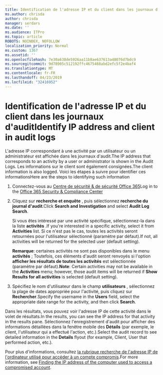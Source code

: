 ```yaml
---
title: Identification de l'adresse IP et du client dans les journaux d'audit
ms.author: chrisda
author: chrisda
manager: serdars
ms.date: ''
ms.audience: ITPro
ms.topic: article
ROBOTS: NOINDEX, NOFOLLOW
localization_priority: Normal
ms.custom: 1367
ms.assetid: ''
ms.openlocfilehash: 7e30a638de5926aa11b8ae637613a48076d7bdc9
ms.sourcegitcommit: 9d78905c512192ffc4675468abd2efc5f2e4baf4
ms.translationtype: MT
ms.contentlocale: fr-FR
ms.lasthandoff: 04/23/2019
ms.locfileid: "32416952"
---
```

# <a name="identify-ip-address-and-client-in-audit-logs"></a><span data-ttu-id="3b405-102">Identification de l'adresse IP et du client dans les journaux d'audit</span><span class="sxs-lookup"><span data-stu-id="3b405-102">Identify IP address and client in audit logs</span></span>

<span data-ttu-id="3b405-103">L'adresse IP correspondant à une activité par un utilisateur ou un administrateur est affichée dans les journaux d'audit.</span><span class="sxs-lookup"><span data-stu-id="3b405-103">The IP address that corresponds to an activity by a user or administrator is shown in the Audit Logs.</span></span> <span data-ttu-id="3b405-104">Les informations sur le client sont également consignées.</span><span class="sxs-lookup"><span data-stu-id="3b405-104">The client information is also logged.</span></span> <span data-ttu-id="3b405-105">Voici les étapes à suivre pour identifier ces informations</span><span class="sxs-lookup"><span data-stu-id="3b405-105">Here are the steps to identifying such information</span></span>

1. <span data-ttu-id="3b405-106">Connectez-vous au [Centre de sécurité & de sécurité Office 365](https://protection.office.com/)</span><span class="sxs-lookup"><span data-stu-id="3b405-106">Log in to the [Office 365 Security & Compliance Center](https://protection.office.com/)</span></span>

2. <span data-ttu-id="3b405-107">Cliquez sur **recherche et enquête** , puis sélectionnez **recherche du journal d'audit**.</span><span class="sxs-lookup"><span data-stu-id="3b405-107">Click **Search and Investigation** and select **Audit Log Search**.</span></span>

   <span data-ttu-id="3b405-108">Si vous êtes intéressé par une activité spécifique, sélectionnez-la dans la liste **activités** .</span><span class="sxs-lookup"><span data-stu-id="3b405-108">If you're interested in a specific activity, select it from **Activities** list.</span></span> <span data-ttu-id="3b405-109">Si ce n'est pas le cas, toutes les activités seront retournées pour l'utilisateur sélectionné (paramètre par défaut).</span><span class="sxs-lookup"><span data-stu-id="3b405-109">If not, all activities will be returned for the selected user (default setting).</span></span>

   <span data-ttu-id="3b405-110">**Remarque**: certaines activités ne sont pas disponibles dans le menu **activités** ; Toutefois, ces éléments d'audit seront renvoyés si l'option **afficher les résultats de toutes les activités** est sélectionnée (paramètre par défaut).</span><span class="sxs-lookup"><span data-stu-id="3b405-110">**Note**: Certain activities may not be available in the **Activities** menu; however, those audit items will be returned if **Show Results for all activities** is selected (default setting).</span></span>

3. <span data-ttu-id="3b405-111">Spécifiez le nom d'utilisateur dans le champ **utilisateurs** , sélectionnez la plage de dates appropriée pour l'activité, puis cliquez sur **Rechercher**.</span><span class="sxs-lookup"><span data-stu-id="3b405-111">Specify the username in the **Users** field, select the appropriate date range for the activity, and then click **Search**.</span></span>

<span data-ttu-id="3b405-112">Dans les résultats, vous pouvez voir l'adresse IP de cette activité dans le volet de résultats.</span><span class="sxs-lookup"><span data-stu-id="3b405-112">In the results, you can see the IP address for that activity in the results pane.</span></span> <span data-ttu-id="3b405-113">Sélectionnez l'enregistrement d'audit pour afficher des informations détaillées dans la fenêtre mobile des **Détails** (par exemple, le client, l'utilisateur qui a effectué l'action, etc.).</span><span class="sxs-lookup"><span data-stu-id="3b405-113">Select the audit record to see detailed information in the **Details** flyout (for example, Client, User that performed action, etc.).</span></span>

<span data-ttu-id="3b405-114">Pour plus d'informations, consultez [la rubrique recherche de l'adresse IP de l'ordinateur utilisé pour accéder à un compte compromis](https://docs.microsoft.com/office365/securitycompliance/auditing-troubleshooting-scenarios#finding-the-ip-address-of-the-computer-used-to-access-a-compromised-account).</span><span class="sxs-lookup"><span data-stu-id="3b405-114">For more information, see [Finding the IP address of the computer used to access a compromised account](https://docs.microsoft.com/office365/securitycompliance/auditing-troubleshooting-scenarios#finding-the-ip-address-of-the-computer-used-to-access-a-compromised-account).</span></span>
